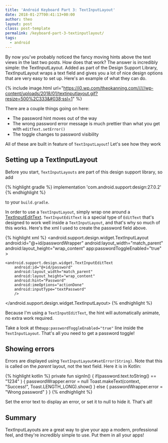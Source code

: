 ```yaml
---
title: 'Android Keyboard Part 3: TextInputLayout'
date: 2018-01-27T00:41:13+00:00
author: theo
layout: post
class: post-template
permalink: /keyboard-part-3-textinputlayout/
tags:
  - android
---
```

By now you've probably noticed the fancy moving hints above the text views in the last two posts. How does that work? The answer is incredibly simple: the TextInputLayout. Added as part of the Design Support Library, TextInputLayout wraps a text field and gives you a lot of nice design options that are very easy to set up. Here's an example of what they can do.

{% include image.html
url="https://i0.wp.com/theokanning.com/////wp-content/uploads/2018/01/textinputlayout.gif?resize=500%2C333&#038;ssl=1" %}

There are a couple things going on here:

- The password hint moves out of the way
- The wrong password error message is much prettier than what you get with `editText.setError()`
- The toggle changes to password visibility

All of these are built in feature of `TextInputLayout`! Let's see how they work

## Setting up a TextInputLayout

Before you start, `TextInputLayouts` are part of this design support library, so add

{% highlight gradle %}
implementation 'com.android.support:design:27.0.2'
{% endhighlight %}

to your `build.gradle`.

In order to use a `TextInputLayout`, simply wrap one around a [TextInputEditText](https://developer.android.com/reference/android/support/design/widget/TextInputEditText.html).
`TextInputEditText` is a special type of `EditText` that's designed to work well inside a `TextInputLayout`, and that's why so much of this works.
Here's the xml I used to create the password field above.

{% highlight xml %}
<android.support.design.widget.TextInputLayout
    android:id="@+id/passwordWrapper"
    android:layout_width="match_parent"
    android:layout_height="wrap_content"
    app:passwordToggleEnabled="true"
    >

    <android.support.design.widget.TextInputEditText
        android:id="@+id/password"
        android:layout_width="match_parent"
        android:layout_height="wrap_content"
        android:hint="Password"
        android:imeOptions="actionDone"
        android:inputType="textPassword"
        />
</android.support.design.widget.TextInputLayout>
{% endhighlight %}

Because I'm using a `TextInputEditText`, the hint will automatically animate, no extra work required.

Take a look at the`app:passwordToggleEnabled="true"` line inside the `TextInputLayout`.
That's all you need to get a password toggle!

## Showing errors

Errors are displayed using `TextInputLayout#setError(String)`. Note that this is called on the _parent_ layout, not the text field. Here it is in Kotlin:

{% highlight kotlin %}
private fun signIn() {
    if(password.text.toString() == "1234" ) {
        passwordWrapper.error = null
        Toast.makeText(context, "Success!", Toast.LENGTH_LONG).show()
    } else {
        passwordWrapper.error = "Wrong password"
    }
}
{% endhighlight %}

Set the error text to display an error, or set it to null to hide it. That's all!

## Summary
TextInputLayouts are a great way to give your app a modern, professional feel, and they're incredibly simple to use. Put them in all your apps!

